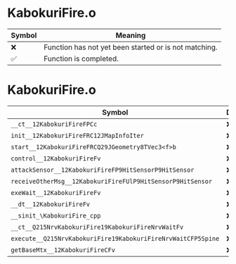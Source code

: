 # KabokuriFire.o
| Symbol | Meaning 
| ------------- | ------------- 
| :x: | Function has not yet been started or is not matching. 
| :white_check_mark: | Function is completed. 


# KabokuriFire.o
| Symbol | Decompiled? |
| ------------- | ------------- |
| `__ct__12KabokuriFireFPCc` | :x: |
| `init__12KabokuriFireFRC12JMapInfoIter` | :x: |
| `start__12KabokuriFireFRCQ29JGeometry8TVec3<f>b` | :x: |
| `control__12KabokuriFireFv` | :x: |
| `attackSensor__12KabokuriFireFP9HitSensorP9HitSensor` | :x: |
| `receiveOtherMsg__12KabokuriFireFUlP9HitSensorP9HitSensor` | :x: |
| `exeWait__12KabokuriFireFv` | :x: |
| `__dt__12KabokuriFireFv` | :x: |
| `__sinit_\KabokuriFire_cpp` | :x: |
| `__ct__Q215NrvKabokuriFire19KabokuriFireNrvWaitFv` | :x: |
| `execute__Q215NrvKabokuriFire19KabokuriFireNrvWaitCFP5Spine` | :x: |
| `getBaseMtx__12KabokuriFireCFv` | :x: |
